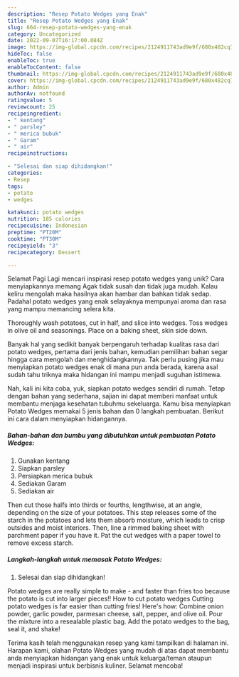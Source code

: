 ```yaml
---
description: "Resep Potato Wedges yang Enak"
title: "Resep Potato Wedges yang Enak"
slug: 664-resep-potato-wedges-yang-enak
category: Uncategorized
date: 2022-09-07T16:17:00.084Z
image: https://img-global.cpcdn.com/recipes/2124911743ad9e9f/680x482cq70/potato-wedges-foto-resep-utama.jpg
hideToc: false
enableToc: true
enableTocContent: false
thumbnail: https://img-global.cpcdn.com/recipes/2124911743ad9e9f/680x482cq70/potato-wedges-foto-resep-utama.jpg
cover: https://img-global.cpcdn.com/recipes/2124911743ad9e9f/680x482cq70/potato-wedges-foto-resep-utama.jpg
author: Admin
authorAv: notfound
ratingvalue: 5
reviewcount: 25
recipeingredient:
- " kentang"
- " parsley"
- " merica bubuk"
- " Garam"
- " air"
recipeinstructions:

- "Selesai dan siap dihidangkan!"
categories:
- Resep
tags:
- potato
- wedges

katakunci: potato wedges 
nutrition: 185 calories
recipecuisine: Indonesian
preptime: "PT20M"
cooktime: "PT30M"
recipeyield: "3"
recipecategory: Dessert

---
```



Selamat Pagi Lagi mencari inspirasi resep potato wedges yang unik? Cara menyiapkannya memang Agak tidak susah dan tidak juga mudah. Kalau keliru mengolah maka hasilnya akan hambar dan bahkan tidak sedap. Padahal potato wedges yang enak selayaknya mempunyai aroma dan rasa yang mampu memancing selera kita.


Thoroughly wash potatoes, cut in half, and slice into wedges. Toss wedges in olive oil and seasonings. Place on a baking sheet, skin side down.

Banyak hal yang sedikit banyak berpengaruh terhadap kualitas rasa dari potato wedges, pertama dari jenis bahan, kemudian pemilihan bahan segar hingga cara mengolah dan menghidangkannya. Tak perlu pusing jika mau menyiapkan potato wedges enak di mana pun anda berada, karena asal sudah tahu triknya maka hidangan ini mampu menjadi suguhan istimewa.


Nah, kali ini kita coba, yuk, siapkan potato wedges sendiri di rumah. Tetap dengan bahan yang sederhana, sajian ini dapat memberi manfaat untuk membantu menjaga kesehatan tubuhmu sekeluarga. Kamu bisa menyiapkan Potato Wedges memakai 5 jenis bahan dan 0 langkah pembuatan. Berikut ini cara dalam menyiapkan hidangannya.

<!--inarticleads1-->

##### Bahan-bahan dan bumbu yang dibutuhkan untuk pembuatan Potato Wedges:

1. Gunakan  kentang
1. Siapkan  parsley
1. Persiapkan  merica bubuk
1. Sediakan  Garam
1. Sediakan  air


Then cut those halfs into thirds or fourths, lengthwise, at an angle, depending on the size of your potatoes. This step releases some of the starch in the potatoes and lets them absorb moisture, which leads to crisp outsides and moist interiors. Then, line a rimmed baking sheet with parchment paper if you have it. Pat the cut wedges with a paper towel to remove excess starch. 

<!--inarticleads2-->

##### Langkah-langkah untuk memasak Potato Wedges:


1. Selesai dan siap dihidangkan!

Potato wedges are really simple to make - and faster than fries too because the potato is cut into larger pieces!! How to cut potato wedges Cutting potato wedges is far easier than cutting fries! Here&#39;s how: Combine onion powder, garlic powder, parmesan cheese, salt, pepper, and olive oil. Pour the mixture into a resealable plastic bag. Add the potato wedges to the bag, seal it, and shake! 

Terima kasih telah menggunakan resep yang kami tampilkan di halaman ini. Harapan kami, olahan Potato Wedges yang mudah di atas dapat membantu anda menyiapkan hidangan yang enak untuk keluarga/teman ataupun menjadi inspirasi untuk berbisnis kuliner. Selamat mencoba!
